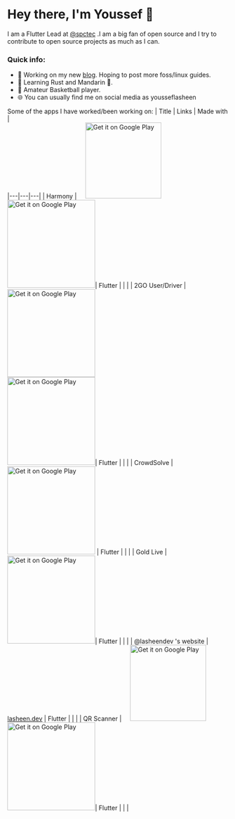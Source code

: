 # Hey there, I'm Youssef 👋
I am a Flutter Lead at [@spctec](https://github.com/spctec) .I am a big fan of open source and I try to contribute to open source projects as much as I can.



### Quick info:
- 🔭 Working on my new [blog](https://blog.lasheen.dev). Hoping to post more foss/linux guides.
- 🌱 Learning Rust and Mandarin 🍊.
- 🏀 Amateur Basketball player.
- 🌐 You can usually find me on social media as yousseflasheen


Some of the apps I have worked/been working on: 
| Title  | Links  | Made with  |   
|---|---|---|
| Harmony |  &nbsp;&nbsp;&nbsp;&nbsp;<a href='https://snapcraft.io/harmony'><img alt='Get it on Google Play' src='https://raw.githubusercontent.com/snapcore/snap-store-badges/master/EN/%5BEN%5D-snap-store-black%402x.png' width= 173/></a>     <br> <a href='https://play.google.com/store/apps/details?id=dev.lasheen.harmony'><img alt='Get it on Google Play' src='https://play.google.com/intl/en_us/badges/static/images/badges/en_badge_web_generic.png' width=200/></a>|  Flutter |   |   |
|  2GO User/Driver | <a href='https://play.google.com/store/apps/details?id=com.togo.driverApp'><img alt='Get it on Google Play' src='https://play.google.com/intl/en_us/badges/static/images/badges/en_badge_web_generic.png' width=200/></a> <br><a href='https://play.google.com/store/apps/details?id=com.inweb.togo'><img alt='Get it on Google Play' src='https://play.google.com/intl/en_us/badges/static/images/badges/en_badge_web_generic.png' width=200/></a>| Flutter  |   |   |
|  CrowdSolve |<a href='https://play.google.com/store/apps/details?id=dev.lasheen.crowdsolve'><img alt='Get it on Google Play' src='https://play.google.com/intl/en_us/badges/static/images/badges/en_badge_web_generic.png' width=200/></a>  | Flutter  |   |   |
| Gold Live  |  <a href='https://play.google.com/store/apps/details?id=dev.lasheen.gold'><img alt='Get it on Google Play' src='https://play.google.com/intl/en_us/badges/static/images/badges/en_badge_web_generic.png' width=200/></a>|  Flutter |   |   |
| @lasheendev 's website  |  [lasheen.dev](https://play.google.com/store/apps/details?id=dev.lasheen.crowdsolve) |  Flutter |   |   |
| QR Scanner  |  &nbsp;&nbsp;&nbsp;&nbsp;<a href='https://snapcraft.io/qr-scanner'><img alt='Get it on Google Play' src='https://raw.githubusercontent.com/snapcore/snap-store-badges/master/EN/%5BEN%5D-snap-store-black%402x.png' width= 173/></a>     <br> <a href='https://play.google.com/store/apps/details?id=dev.lasheen.qr'><img alt='Get it on Google Play' src='https://play.google.com/intl/en_us/badges/static/images/badges/en_badge_web_generic.png' width=200/></a>|  Flutter |   |   |

